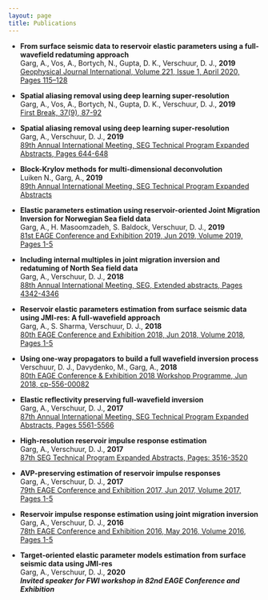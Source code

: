 ```yaml
---
layout: page
title: Publications
---
```



- **From surface seismic data to reservoir elastic parameters using a full-wavefield redatuming approach**  
  Garg, A., Vos, A., Bortych, N., Gupta, D. K., Verschuur, D. J., <b>2019</b>  
  <a href="https://doi.org/10.1093/gji/ggz557"> Geophysical Journal International, Volume 221, Issue 1, April 2020, Pages 115–128 </a> 


- **Spatial aliasing removal using deep learning super-resolution**  
  Garg, A., Vos, A., Bortych, N., Gupta, D. K., Verschuur, D. J., <b>2019</b>  
  <a href="https://doi.org/10.3997/1365-2397.n0057"> First Break, 37(9), 87-92 </a> 


- **Spatial aliasing removal using deep learning super-resolution**  
  Garg, A., Verschuur, D. J., <b>2019</b>  
  <a href="https://doi.org/10.1190/segam2019-3216448.1"> 89th Annual International Meeting, SEG Technical Program Expanded Abstracts, Pages 644-648 </a> 


- **Block-Krylov methods for multi-dimensional deconvolution**  
  Luiken N., Garg, A., <b>2019</b>  
  <a href="https://doi.org/10.1190/segam2019-3216690.1"> 89th Annual International Meeting, SEG Technical Program Expanded Abstracts</a>


- **Elastic parameters estimation using reservoir-oriented Joint Migration Inversion for Norwegian Sea field data**  
  Garg, A., H. Masoomzadeh, S. Baldock, Verschuur, D. J., <b>2019</b>  
  <a href="https://doi.org/10.3997/2214-4609.201900833">81st EAGE Conference and Exhibition 2019, Jun 2019, Volume 2019, Pages 1-5</a>


- **Including internal multiples in joint migration inversion and redatuming of North Sea field data**  
  Garg, A., Verschuur, D. J., <b>2018</b>  
  <a href="https://doi.org/10.1190/segam2018-2998168.1">88th Annual International Meeting, SEG, Extended abstracts, Pages 4342-4346</a>


- **Reservoir elastic parameters estimation from surface seismic data using JMI-res: A full-wavefield approach**  
  Garg, A., S. Sharma, Verschuur, D. J., <b>2018</b>  
  <a href="https://www.youtube.com/watch?v=AsnUoKojMZY&t=5s">80th EAGE Conference and Exhibition 2018, Jun 2018, Volume 2018, Pages 1-5</a>


- **Using one-way propagators to build a full wavefield inversion process**  
  Verschuur, D. J., Davydenko, M., Garg, A., <b>2018</b>  
  <a href="https://doi.org/10.3997/2214-4609.201801907">80th EAGE Conference & Exhibition 2018 Workshop Programme, Jun 2018, cp-556-00082</a>


-  **Elastic reflectivity preserving full-wavefield inversion**  
  Garg, A., Verschuur, D. J., <b>2017</b>  
  <a href="https://doi.org/10.1190/segam2017-17786449.1">87th Annual International Meeting, SEG Technical Program Expanded Abstracts, Pages 5561-5566</a>


- **High-resolution reservoir impulse response estimation**  
  Garg, A., Verschuur, D. J., <b>2017</b>  
  <a href="https://doi.org/10.1190/segam2017-17784204.1">87th SEG Technical Program Expanded Abstracts, Pages: 3516-3520</a>


- **AVP-preserving estimation of reservoir impulse responses**  
  Garg, A., Verschuur, D. J., <b>2017</b>  
  <a href="https://doi.org/10.3997/2214-4609.201700672">79th EAGE Conference and Exhibition 2017, Jun 2017, Volume 2017, Pages 1-5</a>


- **Reservoir impulse response estimation using joint migration inversion**  
  Garg, A., Verschuur, D. J., <b>2016</b>  
  <a href="https://doi.org/10.3997/2214-4609.201601529">78th EAGE Conference and Exhibition 2016, May 2016, Volume 2016, Pages 1-5</a>


- **Target-oriented elastic parameter models estimation from surface seismic data using JMI-res**  
  Garg, A., Verschuur, D. J., <b>2020</b>  
  __*Invited speaker for FWI workshop in 82nd EAGE Conference and Exhibition*__


<!-- **2024**

- **Listening to multi-talker conversations: Modular and end-to-end perspectives**  
  **Desh Raj**  
  *PhD Thesis, Johns Hopkins University*  
  [Thesis](https://arxiv.org/abs/2402.08932){: .btn} 
  [Slides](/static/ppt/thesis_defense.pdf){: .btn} 
  [Video](https://www.youtube.com/watch?v=iKnCUHIgG7A){: .btn}  
<br />  -->


